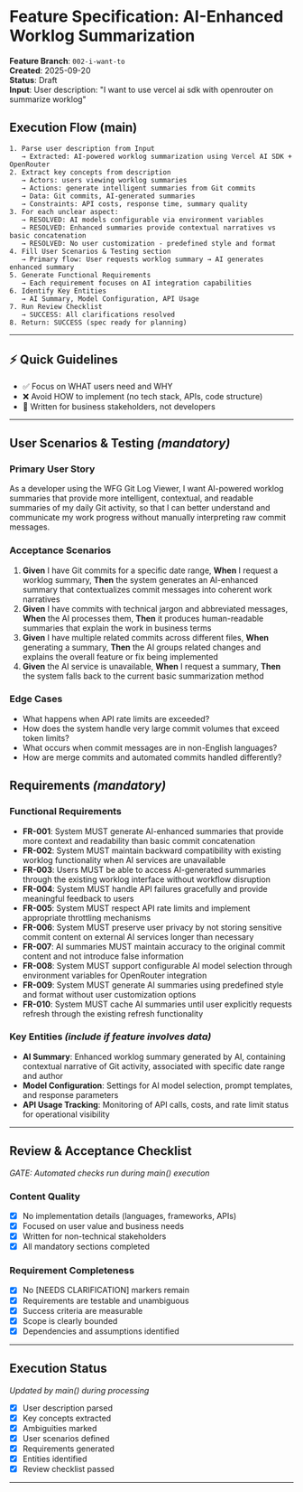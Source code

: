 # Feature Specification: AI-Enhanced Worklog Summarization

**Feature Branch**: `002-i-want-to`  
**Created**: 2025-09-20  
**Status**: Draft  
**Input**: User description: "I want to use vercel ai sdk with openrouter on summarize worklog"

## Execution Flow (main)
```
1. Parse user description from Input
   → Extracted: AI-powered worklog summarization using Vercel AI SDK + OpenRouter
2. Extract key concepts from description
   → Actors: users viewing worklog summaries
   → Actions: generate intelligent summaries from Git commits
   → Data: Git commits, AI-generated summaries
   → Constraints: API costs, response time, summary quality
3. For each unclear aspect:
   → RESOLVED: AI models configurable via environment variables
   → RESOLVED: Enhanced summaries provide contextual narratives vs basic concatenation
   → RESOLVED: No user customization - predefined style and format
4. Fill User Scenarios & Testing section
   → Primary flow: User requests worklog summary → AI generates enhanced summary
5. Generate Functional Requirements
   → Each requirement focuses on AI integration capabilities
6. Identify Key Entities
   → AI Summary, Model Configuration, API Usage
7. Run Review Checklist
   → SUCCESS: All clarifications resolved
8. Return: SUCCESS (spec ready for planning)
```

---

## ⚡ Quick Guidelines
- ✅ Focus on WHAT users need and WHY
- ❌ Avoid HOW to implement (no tech stack, APIs, code structure)
- 👥 Written for business stakeholders, not developers

---

## User Scenarios & Testing *(mandatory)*

### Primary User Story
As a developer using the WFG Git Log Viewer, I want AI-powered worklog summaries that provide more intelligent, contextual, and readable summaries of my daily Git activity, so that I can better understand and communicate my work progress without manually interpreting raw commit messages.

### Acceptance Scenarios
1. **Given** I have Git commits for a specific date range, **When** I request a worklog summary, **Then** the system generates an AI-enhanced summary that contextualizes commit messages into coherent work narratives
2. **Given** I have commits with technical jargon and abbreviated messages, **When** the AI processes them, **Then** it produces human-readable summaries that explain the work in business terms
3. **Given** I have multiple related commits across different files, **When** generating a summary, **Then** the AI groups related changes and explains the overall feature or fix being implemented
4. **Given** the AI service is unavailable, **When** I request a summary, **Then** the system falls back to the current basic summarization method

### Edge Cases
- What happens when API rate limits are exceeded?
- How does the system handle very large commit volumes that exceed token limits?
- What occurs when commit messages are in non-English languages?
- How are merge commits and automated commits handled differently?

## Requirements *(mandatory)*

### Functional Requirements
- **FR-001**: System MUST generate AI-enhanced summaries that provide more context and readability than basic commit concatenation
- **FR-002**: System MUST maintain backward compatibility with existing worklog functionality when AI services are unavailable
- **FR-003**: Users MUST be able to access AI-generated summaries through the existing worklog interface without workflow disruption
- **FR-004**: System MUST handle API failures gracefully and provide meaningful feedback to users
- **FR-005**: System MUST respect API rate limits and implement appropriate throttling mechanisms
- **FR-006**: System MUST preserve user privacy by not storing sensitive commit content on external AI services longer than necessary
- **FR-007**: AI summaries MUST maintain accuracy to the original commit content and not introduce false information
- **FR-008**: System MUST support configurable AI model selection through environment variables for OpenRouter integration
- **FR-009**: System MUST generate AI summaries using predefined style and format without user customization options
- **FR-010**: System MUST cache AI summaries until user explicitly requests refresh through the existing refresh functionality

### Key Entities *(include if feature involves data)*
- **AI Summary**: Enhanced worklog summary generated by AI, containing contextual narrative of Git activity, associated with specific date range and author
- **Model Configuration**: Settings for AI model selection, prompt templates, and response parameters
- **API Usage Tracking**: Monitoring of API calls, costs, and rate limit status for operational visibility

---

## Review & Acceptance Checklist
*GATE: Automated checks run during main() execution*

### Content Quality
- [x] No implementation details (languages, frameworks, APIs)
- [x] Focused on user value and business needs
- [x] Written for non-technical stakeholders
- [x] All mandatory sections completed

### Requirement Completeness
- [x] No [NEEDS CLARIFICATION] markers remain
- [x] Requirements are testable and unambiguous  
- [x] Success criteria are measurable
- [x] Scope is clearly bounded
- [x] Dependencies and assumptions identified

---

## Execution Status
*Updated by main() during processing*

- [x] User description parsed
- [x] Key concepts extracted
- [x] Ambiguities marked
- [x] User scenarios defined
- [x] Requirements generated
- [x] Entities identified
- [x] Review checklist passed

---
